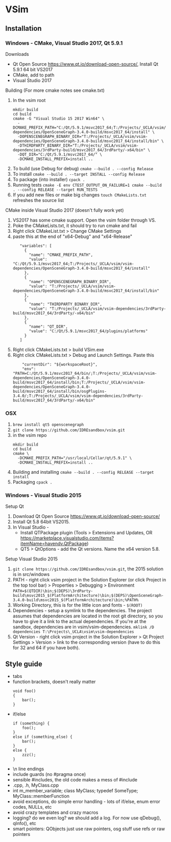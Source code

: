 
# VSim

## Installation

### Windows - CMake, Visual Studio 2017, Qt 5.9.1

Downloads

 - Qt Open Source https://www.qt.io/download-open-source/, Install Qt 5.9.1 64 bit VS2017
 - CMake, add to path
 - Visual Studio 2017

Building (For more cmake notes see cmake.txt)

 1. In the vsim root
 	```
	mkdir build
	cd build
	cmake -G "Visual Studio 15 2017 Win64" \
	  -DCMAKE_PREFIX_PATH="C:/Qt/5.9.1/msvc2017_64;T:/Projects/_UCLA/vsim/vsim-dependencies/OpenSceneGraph-3.4.0-build/msvc2017_64/install" \
	  -DOPENSCENEGRAPH_BINARY_DIR="T:/Projects/_UCLA/vsim/vsim-dependencies/OpenSceneGraph-3.4.0-build/msvc2017_64/install/bin" \
	  -DTHIRDPARTY_BINARY_DIR="T:/Projects/_UCLA/vsim/vsim-dependencies/3rdParty-build/msvc2017_64/3rdParty/-x64/bin" \
	  -DQT_DIR="C:/Qt/5.9.1/msvc2017_64/" \
	  -DCMAKE_INSTALL_PREFIX=install ..
	  ```
 2. To build (use Debug for debug)
	`cmake --build . --config Release`
 3. To install
	`cmake --build . --target INSTALL --config Release`
 4. To package (into installer)
	`cpack .`
 6. Running tests `cmake -E env CTEST_OUTPUT_ON_FAILURE=1 cmake --build . --config RELEASE --target RUN_TESTS`
 7. If you add new files or make big changes `touch CMakeLists.txt` refreshes the source list

CMake inside Visual Studio 2017 (doesn't fully work yet)

 1. VS2017 has some cmake support. Open the vsim folder through VS.
 2. Poke the CMakeLists.txt, it should try to run cmake and fail
 3. Right click CMakeList.txt > Change CMake Settings
 4. paste this at the end of "x64-Debug" and "x64-Release"
     ````
        "variables": [
          {
            "name": "CMAKE_PREFIX_PATH",
            "value": "C:/Qt/5.9.1/msvc2017_64;T:/Projects/_UCLA/vsim/vsim-dependencies/OpenSceneGraph-3.4.0-build/msvc2017_64/install"
          },
          {
            "name": "OPENSCENEGRAPH_BINARY_DIR",
            "value": "T:/Projects/_UCLA/vsim/vsim-dependencies/OpenSceneGraph-3.4.0-build/msvc2017_64/install/bin"
          },
          {
            "name": "THIRDPARTY_BINARY_DIR",
            "value": "T:/Projects/_UCLA/vsim/vsim-dependencies/3rdParty-build/msvc2017_64/3rdParty/-x64/bin"
          },
          {
            "name": "QT_DIR",
            "value": "C:/Qt/5.9.1/msvc2017_64/plugins/platforms"
          }
        ]
    ````
 5. Right click CMakeLists.txt > build VSim.exe
 6. Right click CMakeLists.txt > Debug and Launch Settings. Paste this
     ````
	     "currentDir": "${workspaceRoot}",
         "env": "PATH=C:/Qt/5.9.1/msvc2017_64/bin/;T:/Projects/_UCLA/vsim/vsim-dependencies/OpenSceneGraph-3.4.0-build/msvc2017_64/install/bin;T:/Projects/_UCLA/vsim/vsim-dependencies/OpenSceneGraph-3.4.0-build/msvc2017_64/install/bin/osgPlugins-3.4.0/;T:/Projects/_UCLA/vsim/vsim-dependencies/3rdParty-build/msvc2017_64/3rdParty/-x64/bin"
	 ````

### OSX

 1. `brew install qt5 openscenegraph`
 2. `git clone https://github.com/IDREsandbox/vsim.git`
 3. in the vsim repo
	```
	mkdir build
	cd build
	cmake \
	  -DCMAKE_PREFIX_PATH="/usr/local/Cellar/qt/5.9.1" \
	  -DCMAKE_INSTALL_PREFIX=install ..
	```
 4. Building and installing `cmake --build . --config RELEASE --target install`
 5. Packaging `cpack .`

### Windows - Visual Studio 2015

Setup Qt

1. Download Qt Open Source https://www.qt.io/download-open-source/
2. Install Qt 5.8 64bit VS2015.
3. In Visual Studio - 
	- Install QTPackage plugin (Tools > Extensions and Updates, OR https://marketplace.visualstudio.com/items?itemName=havendv.QtPackage)
	- QT5 > QtOptions - add the Qt versions. Name the x64 version 5.8.

Setup Visual Studio 2015

1. `git clone https://github.com/IDREsandbox/vsim.git`, the 2015 solution is in src/windows
2. PATH - right click vsim project in the Solution Explorer (or click Project in the top tool bar) > Properties > Debugging > Environment 
	`PATH=$(QTDIR)\bin;$(DEPS)\3rdParty-build\msvc2015_$(PlatformArchitecture)\bin;$(DEPS)\OpenSceneGraph-3.4.0-build\msvc2015_$(PlatformArchitecture)\bin;%PATH%`
3. Working Directory, this is for the little icon and fonts - `$(ROOT)`
4. Dependencies - setup a symlink to the dependencies. The project assumes that dependencies are located in the root git directory, so you have to give it a link to the actual dependencies. If you're at the sandbox, dependencies are in vsim/vsim-dependencies.
	`mklink /D dependencies T:\Projects\_UCLA\vsim\vsim-dependencies`
5. Qt Version - right click vsim project in the Solution Explorer > Qt Project Settings > Version > link to the corresponding version (have to do this for 32 and 64 if you have both). 





## Style guide

- tabs
- function brackets, doesn't really matter
	```
	void foo()
	{
		bar();
	}
- if/else
	```
	if (something) {
		foo();
	} 
	else if (something_else) {
		bar();
	} 
	else {
		zzz();
	}
- \\n line endings
- include guards (no #pragma once)
- sensible #includes, the old code makes a mess of #include
- .cpp, .h, MyClass.cpp
- int m_member_variable; class MyClass; typedef SomeType; MyClass::memberFunction
- avoid exceptions, do simple error handling - lots of if/else, enum error codes, NULLs, etc
- avoid crazy templates and crazy macros
- logging? do we even log? we should add a log. For now use qDebug(), qInfo(), etc
- smart pointers: QObjects just use raw pointers, osg stuff use refs or raw pointers
